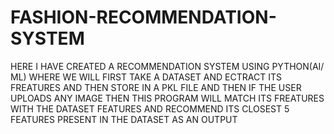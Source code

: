 # FASHION-RECOMMENDATION-SYSTEM
HERE I HAVE CREATED A RECOMMENDATION SYSTEM USING PYTHON(AI/ ML) WHERE WE WILL FIRST TAKE  A DATASET AND ECTRACT ITS FREATURES AND THEN STORE IN A PKL FILE AND THEN IF THE USER UPLOADS ANY IMAGE THEN THIS PROGRAM WILL MATCH ITS FREATURES WITH THE DATASET FEATURES AND RECOMMEND ITS CLOSEST 5 FEATURES PRESENT IN THE DATASET AS AN OUTPUT
